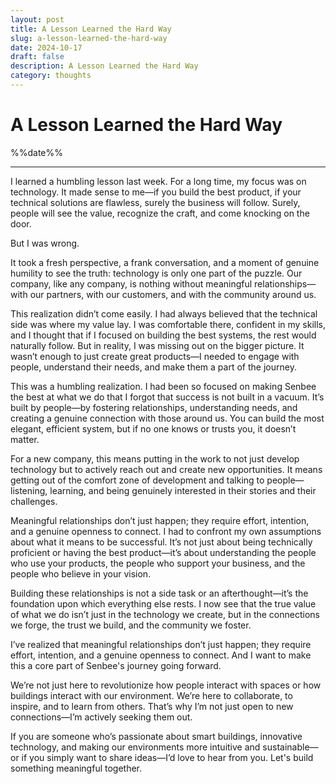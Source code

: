 ```yaml
---
layout: post
title: A Lesson Learned the Hard Way
slug: a-lesson-learned-the-hard-way
date: 2024-10-17
draft: false
description: A Lesson Learned the Hard Way
category: thoughts
---
```


<h1 class="post-transition-end">A Lesson Learned the Hard Way</h1>

<p class='timestamp'><time datetime='%%date%%'>%%date%%</time></p><hr>

I learned a humbling lesson last week. For a long time, my focus was on technology. It made sense to me—if you build the best product, if your technical solutions are flawless, surely the business will follow. Surely, people will see the value, recognize the craft, and come knocking on the door.

But I was wrong.

It took a fresh perspective, a frank conversation, and a moment of genuine humility to see the truth: technology is only one part of the puzzle. Our company, like any company, is nothing without meaningful relationships—with our partners, with our customers, and with the community around us.

This realization didn’t come easily. I had always believed that the technical side was where my value lay. I was comfortable there, confident in my skills, and I thought that if I focused on building the best systems, the rest would naturally follow. But in reality, I was missing out on the bigger picture. It wasn’t enough to just create great products—I needed to engage with people, understand their needs, and make them a part of the journey.

This was a humbling realization. I had been so focused on making Senbee the best at what we do that I forgot that success is not built in a vacuum. It’s built by people—by fostering relationships, understanding needs, and creating a genuine connection with those around us. You can build the most elegant, efficient system, but if no one knows or trusts you, it doesn’t matter.

For a new company, this means putting in the work to not just develop technology but to actively reach out and create new opportunities. It means getting out of the comfort zone of development and talking to people—listening, learning, and being genuinely interested in their stories and their challenges.

Meaningful relationships don’t just happen; they require effort, intention, and a genuine openness to connect. I had to confront my own assumptions about what it means to be successful. It’s not just about being technically proficient or having the best product—it’s about understanding the people who use your products, the people who support your business, and the people who believe in your vision.

Building these relationships is not a side task or an afterthought—it’s the foundation upon which everything else rests. I now see that the true value of what we do isn’t just in the technology we create, but in the connections we forge, the trust we build, and the community we foster.

I’ve realized that meaningful relationships don’t just happen; they require effort, intention, and a genuine openness to connect. And I want to make this a core part of Senbee's journey going forward.

We’re not just here to revolutionize how people interact with spaces or how buildings interact with our environment. We’re here to collaborate, to inspire, and to learn from others. That’s why I’m not just open to new connections—I’m actively seeking them out.

If you are someone who’s passionate about smart buildings, innovative technology, and making our environments more intuitive and sustainable—or if you simply want to share ideas—I’d love to hear from you. Let's build something meaningful together.

